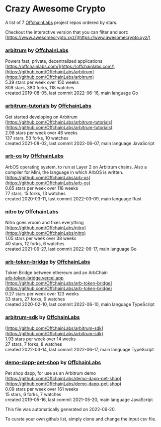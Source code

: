 # Crazy Awesome Crypto
A list of 7 [OffchainLabs](https://github.com/OffchainLabs) project repos ordered by stars.  

Checkout the interactive version that you can filter and sort: 
[https://www.awesomecrypto.xyz/](https://www.awesomecrypto.xyz/)  


### [arbitrum](https://github.com/OffchainLabs/arbitrum) by [OffchainLabs](https://github.com/OffchainLabs)  
Powers fast, private, decentralized applications  
[https://offchainlabs.com/](https://offchainlabs.com/)  
[https://github.com/OffchainLabs/arbitrum](https://github.com/OffchainLabs/arbitrum)  
5.39 stars per week over 150 weeks  
808 stars, 380 forks, 118 watches  
created 2019-08-05, last commit 2022-06-16, main language Go  


### [arbitrum-tutorials](https://github.com/OffchainLabs/arbitrum-tutorials) by [OffchainLabs](https://github.com/OffchainLabs)  
Get started developing on Arbitrum   
[https://github.com/OffchainLabs/arbitrum-tutorials](https://github.com/OffchainLabs/arbitrum-tutorials)  
2.98 stars per week over 46 weeks  
137 stars, 53 forks, 10 watches  
created 2021-08-02, last commit 2022-06-07, main language JavaScript  


### [arb-os](https://github.com/OffchainLabs/arb-os) by [OffchainLabs](https://github.com/OffchainLabs)  
ArbOS operating system, to run at Layer 2 on Arbitrum chains.  Also a compiler for Mini, the language in which ArbOS is written.  
[https://github.com/OffchainLabs/arb-os](https://github.com/OffchainLabs/arb-os)  
0.65 stars per week over 118 weeks  
77 stars, 15 forks, 13 watches  
created 2020-03-11, last commit 2022-03-09, main language Rust  


### [nitro](https://github.com/OffchainLabs/nitro) by [OffchainLabs](https://github.com/OffchainLabs)  
Nitro goes vroom and fixes everything  
[https://github.com/OffchainLabs/nitro](https://github.com/OffchainLabs/nitro)  
1.05 stars per week over 38 weeks  
40 stars, 12 forks, 6 watches  
created 2021-09-27, last commit 2022-06-17, main language Go  


### [arb-token-bridge](https://github.com/OffchainLabs/arb-token-bridge) by [OffchainLabs](https://github.com/OffchainLabs)  
Token Bridge between ethereum and an ArbChain  
[arb-token-bridge.vercel.app](arb-token-bridge.vercel.app)  
[https://github.com/OffchainLabs/arb-token-bridge](https://github.com/OffchainLabs/arb-token-bridge)  
0.27 stars per week over 123 weeks  
33 stars, 27 forks, 9 watches  
created 2020-02-10, last commit 2022-06-10, main language TypeScript  


### [arbitrum-sdk](https://github.com/OffchainLabs/arbitrum-sdk) by [OffchainLabs](https://github.com/OffchainLabs)  
  
[https://github.com/OffchainLabs/arbitrum-sdk](https://github.com/OffchainLabs/arbitrum-sdk)  
1.93 stars per week over 14 weeks  
27 stars, 7 forks, 8 watches  
created 2022-03-14, last commit 2022-06-17, main language TypeScript  


### [demo-dapp-pet-shop](https://github.com/OffchainLabs/demo-dapp-pet-shop) by [OffchainLabs](https://github.com/OffchainLabs)  
Pet shop dapp, for use as an Arbitrum demo  
[https://github.com/OffchainLabs/demo-dapp-pet-shop](https://github.com/OffchainLabs/demo-dapp-pet-shop)  
0.09 stars per week over 161 weeks  
15 stars, 6 forks, 7 watches  
created 2019-05-16, last commit 2021-05-20, main language JavaScript  


This file was automatically generated on 2022-06-20.  

To curate your own github list, simply clone and change the input csv file.  